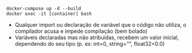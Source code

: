 ```terminal
docker-compose up -d --build
docker exec -it [container] bash
```

- Qualquer import ou declaração de variável que o código não utiliza, o compilador acusa e impede compilação (bem bolado)
- Variáveis declaradas mas não atribuídas, recebem um valor inicial, dependendo do seu tipo (p. ex: int=0, string="", float32=0.0)